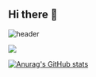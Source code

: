 ## Hi there 👋

![header](https://capsule-render.vercel.app/api?type=waving&color=gradient&height=300&section=header&text=Welcome%20to%20my%20Github%20%)

<img src="https://img.shields.io/badge/Python-3776AB?style=flat-square&logo=Python&logoColor=white"/>

[![Anurag's GitHub stats](https://github-readme-stats.vercel.app/api?username=yx0n-su)](https://github.com/anuraghazra/github-readme-stats)
